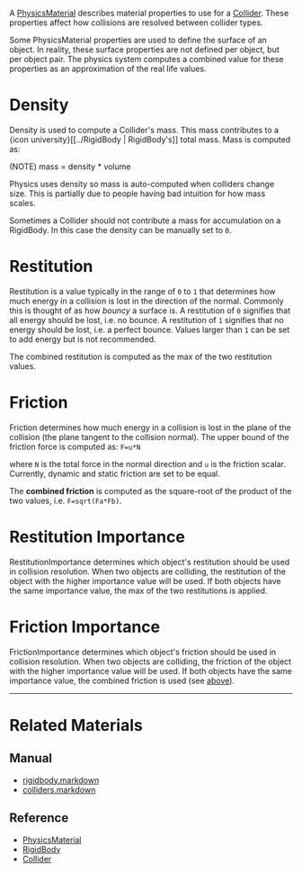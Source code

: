 A [PhysicsMaterial](https://github.com/PlasmaEngine/PlasmaDocs/blob/master/code_reference/class_reference/physicsmaterial.markdown) describes material properties to use for a [Collider](https://github.com/PlasmaEngine/PlasmaDocs/blob/master/plasma_editor_documentation/plasmamanual/physics/colliders.markdown). These properties affect how collisions are resolved between collider types.

Some PhysicsMaterial properties are used to define the surface of an object. In reality, these surface properties are not defined per object, but per object pair. The physics system computes a combined value for these properties as an approximation of the real life values.

 #  Density
Density  is used to compute a Collider's mass. This mass contributes to a {icon university}[[../RigidBody | RigidBody's]] total mass. Mass is computed as:

(NOTE) mass = density * volume

Physics uses density so mass is auto-computed when colliders change size. This is partially due to people having bad intuition for how mass scales.

Sometimes a Collider should not contribute a mass for accumulation on a RigidBody. In this case the density can be manually set to `0`.

 #  Restitution
Restitution  is a value typically in the range of `0` to `1` that determines how much energy in a collision is lost in the direction of the normal. Commonly this is thought of as how *bouncy* a surface is. A restitution of `0` signifies that all energy should be lost, i.e. no bounce. A restitution of `1` signifies that no energy should be lost, i.e. a perfect bounce. Values larger than `1` can be set to add energy but is not recommended.

The combined restitution is computed as the max of the two restitution values.

 #  Friction
Friction  determines how much energy in a collision is lost in the plane of the collision (the plane tangent to the collision normal). The upper bound of the friction force is computed as: `F=u*N`

where `N` is the total force in the normal direction and `u` is the friction scalar. Currently, dynamic and static friction are set to be equal.

The **combined friction** is computed as the square-root of the product of the two values, i.e. `F=sqrt(Fa*Fb)`.


 #  Restitution Importance
RestitutionImportance  determines which object's restitution should be used in collision resolution. When two objects are colliding, the restitution of the object with the higher importance value will be used. If both objects have the same importance value, the max of the two restitutions is applied.

 #  Friction Importance
FrictionImportance  determines which object's friction should be used in collision resolution. When two objects are colliding, the friction of the object with the higher importance value will be used. If both objects have the same importance value, the combined friction is used (see [above](https://github.com/PlasmaEngine/PlasmaDocs/blob/master/plasma_editor_documentation/plasmamanual/physics/physicsmaterial/.markdown#friction)).

---

 #  Related Materials
 ##  Manual
- [rigidbody.markdown](https://github.com/PlasmaEngine/PlasmaDocs/blob/master/plasma_editor_documentation/plasmamanual/physics/rigidbody.markdown)
- [colliders.markdown](https://github.com/PlasmaEngine/PlasmaDocs/blob/master/plasma_editor_documentation/plasmamanual/physics/colliders.markdown)
 ##  Reference
- [PhysicsMaterial](https://github.com/PlasmaEngine/PlasmaDocs/blob/master/code_reference/class_reference/physicsmaterial.markdown)
- [RigidBody](https://github.com/PlasmaEngine/PlasmaDocs/blob/master/code_reference/class_reference/rigidbody.markdown)
- [Collider](https://github.com/PlasmaEngine/PlasmaDocs/blob/master/code_reference/class_reference/collider.markdown)
 

 